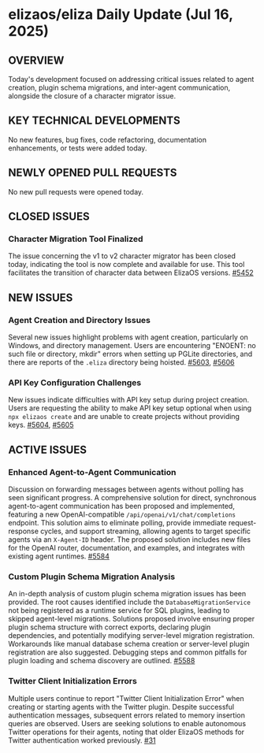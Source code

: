 # elizaos/eliza Daily Update (Jul 16, 2025)
## OVERVIEW 
Today's development focused on addressing critical issues related to agent creation, plugin schema migrations, and inter-agent communication, alongside the closure of a character migrator issue.

## KEY TECHNICAL DEVELOPMENTS

No new features, bug fixes, code refactoring, documentation enhancements, or tests were added today.

## NEWLY OPENED PULL REQUESTS
No new pull requests were opened today.

## CLOSED ISSUES

### Character Migration Tool Finalized
The issue concerning the v1 to v2 character migrator has been closed today, indicating the tool is now complete and available for use. This tool facilitates the transition of character data between ElizaOS versions. [#5452](https://github.com/elizaos/eliza/issues/5452)

## NEW ISSUES

### Agent Creation and Directory Issues
Several new issues highlight problems with agent creation, particularly on Windows, and directory management. Users are encountering "ENOENT: no such file or directory, mkdir" errors when setting up PGLite directories, and there are reports of the `.eliza` directory being hoisted. [#5603](https://github.com/elizaos/eliza/issues/5603), [#5606](https://github.com/elizaos/eliza/issues/5606)

### API Key Configuration Challenges
New issues indicate difficulties with API key setup during project creation. Users are requesting the ability to make API key setup optional when using `npx elizaos create` and are unable to create projects without providing keys. [#5604](https://github.com/elizaos/eliza/issues/5604), [#5605](https://github.com/elizaos/eliza/issues/5605)

## ACTIVE ISSUES

### Enhanced Agent-to-Agent Communication
Discussion on forwarding messages between agents without polling has seen significant progress. A comprehensive solution for direct, synchronous agent-to-agent communication has been proposed and implemented, featuring a new OpenAI-compatible `/api/openai/v1/chat/completions` endpoint. This solution aims to eliminate polling, provide immediate request-response cycles, and support streaming, allowing agents to target specific agents via an `X-Agent-ID` header. The proposed solution includes new files for the OpenAI router, documentation, and examples, and integrates with existing agent runtimes. [#5584](https://github.com/elizaos/eliza/issues/5584)

### Custom Plugin Schema Migration Analysis
An in-depth analysis of custom plugin schema migration issues has been provided. The root causes identified include the `DatabaseMigrationService` not being registered as a runtime service for SQL plugins, leading to skipped agent-level migrations. Solutions proposed involve ensuring proper plugin schema structure with correct exports, declaring plugin dependencies, and potentially modifying server-level migration registration. Workarounds like manual database schema creation or server-level plugin registration are also suggested. Debugging steps and common pitfalls for plugin loading and schema discovery are outlined. [#5588](https://github.com/elizaos/eliza/issues/5588)

### Twitter Client Initialization Errors
Multiple users continue to report "Twitter Client Initialization Error" when creating or starting agents with the Twitter plugin. Despite successful authentication messages, subsequent errors related to memory insertion queries are observed. Users are seeking solutions to enable autonomous Twitter operations for their agents, noting that older ElizaOS methods for Twitter authentication worked previously. [#31](https://github.com/elizaos/eliza/issues/31)